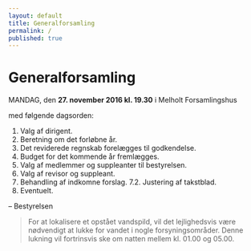 ```yaml
---
layout: default
title: Generalforsamling
permalink: /
published: true
---
```


# Generalforsamling

MANDAG, den **27. november 2016 kl. 19.30** i Melholt Forsamlingshus

med følgende dagsorden:

1. Valg af dirigent.
2. Beretning om det forløbne år.
3. Det reviderede regnskab forelægges til godkendelse.
4. Budget for det kommende år fremlægges.
5. Valg af medlemmer og suppleanter til bestyrelsen.
6. Valg af revisor og suppleant.
7. Behandling af indkomne forslag.
  7.2. Justering af takstblad.
8. Eventuelt.

– Bestyrelsen

> For at lokalisere et opstået vandspild, vil det lejlighedsvis være nødvendigt at lukke for vandet i nogle forsyningsområder. Denne lukning vil fortrinsvis ske om natten mellem kl. 01.00 og 05.00.
